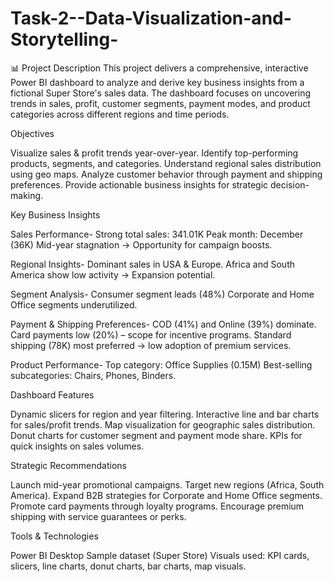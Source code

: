 # Task-2--Data-Visualization-and-Storytelling-
📊 Project Description
This project delivers a comprehensive, interactive Power BI dashboard to analyze and derive key business insights from a fictional Super Store's sales data. The dashboard focuses on uncovering trends in sales, profit, customer segments, payment modes, and product categories across different regions and time periods.

Objectives

Visualize sales & profit trends year-over-year.
Identify top-performing products, segments, and categories.
Understand regional sales distribution using geo maps.
Analyze customer behavior through payment and shipping preferences.
Provide actionable business insights for strategic decision-making.

Key Business Insights

Sales Performance-
Strong total sales: 341.01K
Peak month: December (36K)
Mid-year stagnation → Opportunity for campaign boosts.

Regional Insights-
Dominant sales in USA & Europe.
Africa and South America show low activity → Expansion potential.

Segment Analysis-
Consumer segment leads (48%)
Corporate and Home Office segments underutilized.

Payment & Shipping Preferences-
COD (41%) and Online (39%) dominate.
Card payments low (20%) – scope for incentive programs.
Standard shipping (78K) most preferred → low adoption of premium services.

Product Performance-
Top category: Office Supplies (0.15M)
Best-selling subcategories: Chairs, Phones, Binders.

Dashboard Features

Dynamic slicers for region and year filtering.
Interactive line and bar charts for sales/profit trends.
Map visualization for geographic sales distribution.
Donut charts for customer segment and payment mode share.
KPIs for quick insights on sales volumes.

Strategic Recommendations

Launch mid-year promotional campaigns.
Target new regions (Africa, South America).
Expand B2B strategies for Corporate and Home Office segments.
Promote card payments through loyalty programs.
Encourage premium shipping with service guarantees or perks.

Tools & Technologies

Power BI Desktop
Sample dataset (Super Store)
Visuals used: KPI cards, slicers, line charts, donut charts, bar charts, map visuals.

